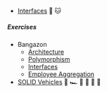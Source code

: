 - [Interfaces](https://github.com/nss-evening-cohort-06/bangazon-inc/blob/formatting/concepts/csharp-language/interfaces.md) :horse: :cat:

##### Exercises

- Bangazon
	- [Architecture](https://github.com/nss-evening-cohort-06/bangazon-inc/blob/formatting/orientation/exercises/bangazon/BANGAZON_01.md)
	- [Polymorphism](https://github.com/nss-evening-cohort-06/bangazon-inc/blob/formatting/orientation/exercises/bangazon/BANGAZON_02.md)
	- [Interfaces](https://github.com/nss-evening-cohort-06/bangazon-inc/blob/formatting/orientation/exercises/bangazon/BANGAZON_04.md)
	- [Employee Aggregation](https://github.com/nss-evening-cohort-06/bangazon-inc/blob/formatting/orientation/exercises/bangazon/BANGAZON_05.md)
- [SOLID Vehicles](https://github.com/nss-evening-cohort-06/bangazon-inc/blob/master/orientation/exercises/11_INTERFACES.md) :blue_car: :racing_car: :police_car: :tractor: :articulated_lorry: :car:
